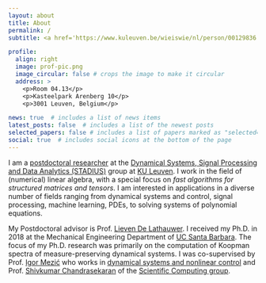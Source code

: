 ```yaml
---
layout: about
title: About
permalink: /
subtitle: <a href='https://www.kuleuven.be/wieiswie/nl/person/00129836'>Postdoctoral researcher, STADIUS, KU Leuven</a>.

profile:
  align: right
  image: prof-pic.png
  image_circular: false # crops the image to make it circular
  address: >
    <p>Room 04.13</p>
    <p>Kasteelpark Arenberg 10</p>
    <p>3001 Leuven, Belgium</p>

news: true  # includes a list of news items
latest_posts: false  # includes a list of the newest posts
selected_papers: false # includes a list of papers marked as "selected={true}"
social: true  # includes social icons at the bottom of the page
---
```


I am a [postdoctoral researcher](https://www.kuleuven.be/wieiswie/en/person/00129836) at the  [Dynamical Systems, Signal Processing and Data Analytics (STADIUS)](https://www.esat.kuleuven.be/stadius/) group at [KU Leuven](https://www.kuleuven.be/kuleuven/). I work in the field of (numerical) linear algebra, with a special focus on *fast algorithms for structured matrices and tensors*.  I am interested in applications in a diverse number of fields ranging from dynamical systems and control, signal processing, machine learning, PDEs, to solving systems of polynomial equations. 

My Postdoctoral advisor is Prof. [Lieven De Lathauwer](https://www.esat.kuleuven.be/stadius/person.php?id=22). I received my Ph.D. in 2018 at the Mechanical Engineering Department of [UC Santa Barbara](https://me.ucsb.edu/). The focus of my Ph.D. research was primarily on the computation of Koopman spectra of measure-preserving dynamical systems. I was co-supervised by Prof. [Igor Mezić](https://me.ucsb.edu/people/igor-mezic) who works in [dynamical systems and nonlinear control](https://mgroup.me.ucsb.edu/) and Prof. [Shivkumar Chandrasekaran](https://engineering.ucsb.edu/people/shiv-chandrasekaran) of the [Scientific Computing group](http://scg.ece.ucsb.edu/index.html). 


